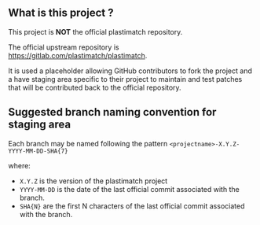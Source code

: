 What is this project ?
----------------------

This project is **NOT** the official plastimatch repository.

The official upstream repository is https://gitlab.com/plastimatch/plastimatch.

It is used a placeholder allowing GitHub contributors to fork the project and a have staging area
specific to their project to maintain and test patches that will be contributed back to the
official repository.


Suggested branch naming convention for staging area
---------------------------------------------------

Each branch may be named following the pattern `<projectname>-X.Y.Z-YYYY-MM-DD-SHA{7}`

where:

* `X.Y.Z` is the version of the plastimatch project
* `YYYY-MM-DD` is the date of the last official commit associated with the branch.
* `SHA{N}` are the first N characters of the last official commit associated with the branch.
